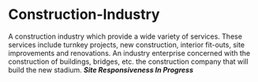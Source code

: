 # Construction-Industry
A construction industry which provide a wide variety of services. These services include turnkey projects, new construction, interior fit-outs, site improvements and renovations.
An industry enterprise concerned with the construction of buildings, bridges, etc. the construction company that will build the new stadium.
_**Site Responsiveness In Progress**_

